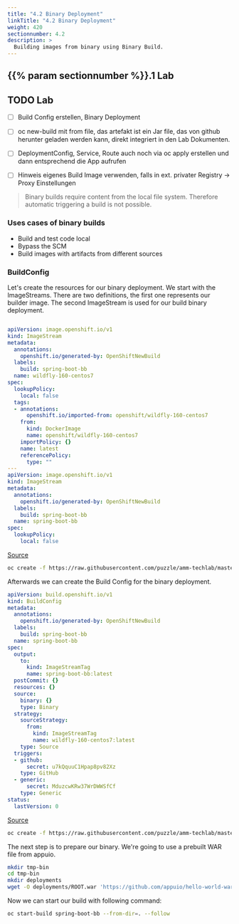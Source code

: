 ```yaml
---
title: "4.2 Binary Deployment"
linkTitle: "4.2 Binary Deployment"
weight: 420
sectionnumber: 4.2
description: >
  Building images from binary using Binary Build.
---
```



## {{% param sectionnumber %}}.1 Lab


## TODO Lab

* [ ] Build Config erstellen, Binary Deployment
* [ ] oc new-build mit from file, das artefakt ist ein Jar file, das von github herunter geladen werden kann, direkt integriert in den Lab Dokumenten.
* [ ] DeploymentConfig, Service, Route auch noch via oc apply erstellen und dann entsprechend die App aufrufen
* [ ] Hinweis eigenes Build Image verwenden, falls in ext. privater Registry -> Proxy Einstellungen


> Binary builds require content from the local file system. Therefore automatic triggering a build is not possible.


### Uses cases of binary builds

* Build and test code local
* Bypass the SCM
* Build images with artifacts from different sources


### BuildConfig

Let's create the resources for our binary deployment. We start with the ImageStreams. There are two definitions, the first one represents our builder image. The second ImageStream is used for our build binary deployment.


```YAML

apiVersion: image.openshift.io/v1
kind: ImageStream
metadata:
  annotations:
    openshift.io/generated-by: OpenShiftNewBuild
  labels:
    build: spring-boot-bb
  name: wildfly-160-centos7
spec:
  lookupPolicy:
    local: false
  tags:
  - annotations:
      openshift.io/imported-from: openshift/wildfly-160-centos7
    from:
      kind: DockerImage
      name: openshift/wildfly-160-centos7
    importPolicy: {}
    name: latest
    referencePolicy:
      type: ""
---  
apiVersion: image.openshift.io/v1
kind: ImageStream
metadata:
  annotations:
    openshift.io/generated-by: OpenShiftNewBuild
  labels:
    build: spring-boot-bb
  name: spring-boot-bb
spec:
  lookupPolicy:
    local: false
```

[Source](https://raw.githubusercontent.com/puzzle/amm-techlab/master/content/en/docs/04.0/04.2/imageStreams.yaml)

```BASH
oc create -f https://raw.githubusercontent.com/puzzle/amm-techlab/master/content/en/docs/04.0/04.2/imageStreams.yaml
```

Afterwards we can create the Build Config for the binary deployment.

```YAML
apiVersion: build.openshift.io/v1
kind: BuildConfig
metadata:
  annotations:
    openshift.io/generated-by: OpenShiftNewBuild
  labels:
    build: spring-boot-bb
  name: spring-boot-bb
spec:
  output:
    to:
      kind: ImageStreamTag
      name: spring-boot-bb:latest
  postCommit: {}
  resources: {}
  source:
    binary: {}
    type: Binary
  strategy:
    sourceStrategy:
      from:
        kind: ImageStreamTag
        name: wildfly-160-centos7:latest
    type: Source
  triggers:
  - github:
      secret: u7kQquuC1Hpap8pv82Xz
    type: GitHub
  - generic:
      secret: MduzcwKRw37WrDWWSfCf
    type: Generic
status:
  lastVersion: 0
```


[Source](https://raw.githubusercontent.com/puzzle/amm-techlab/master/content/en/docs/04.0/04.2/buildConfig.yaml)

```BASH
oc create -f https://raw.githubusercontent.com/puzzle/amm-techlab/master/content/en/docs/04.0/04.2/buildConfig.yaml
```

The next step is to prepare our binary. We're going to use a prebuilt WAR file from appuio.

```BASH
mkdir tmp-bin
cd tmp-bin
mkdir deployments
wget -O deployments/ROOT.war 'https://github.com/appuio/hello-world-war/blob/master/repo/ch/appuio/hello-world-war/1.0.0/hello-world-war-1.0.0.war?raw=true'
```

Now we can start our build with following command:

```BASH
oc start-build spring-boot-bb --from-dir=. --follow
```
